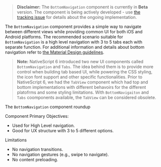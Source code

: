 > **Disclaimer:** The `BottomNavigation` component is currently in **Beta** version. The component is being actively developed - use [the tracking issue](https://github.com/NativeScript/NativeScript/issues/6967) for details about the ongoing implementation.

The `BottomNavigation` component provides a simple way to navigate between different views while providing common UI for both iOS and Android platforms.  The recommended scenario suitable for `BottomNavigation` is a high level navigation with 3 to 5 tabs each with separate function. For additional information and details about bottom navigation refer to [the Material Design guidelines](https://material.io/design/components/bottom-navigation.html#usage).

> **Note:** NativeScript 6 introduced two new UI components called `BottomNavigation` and `Tabs`. The idea behind them is to provide more control when building tab based UI, while powering the CSS styling, the icon font support and other specific functionalities. Prior to NativeScript 6, we had the `TabView` component which had top and bottom implementations with different behavoirs for the different platofrms and some styling limitations. With `BottomNavigaiton` and `Tabs` coomponents available, the `TabView` can be considered obsolete.

The `BottomNavigation` component roundup

Component Primary Objectives:
- Used for High Level navigation.
- Good for UX structure with 3 to 5 different options.

Limitations 
- No navigation transitions.
- No navigation gestures (e.g., swipe to navigate).
- No content preloading.
